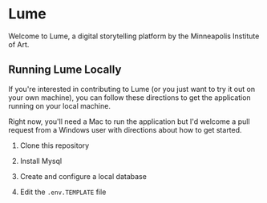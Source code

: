 # Lume

Welcome to Lume, a digital storytelling platform by the Minneapolis Institute of Art.

## Running Lume Locally

If you're interested in contributing to Lume (or you just want to try it out on your own machine), you can follow these directions to get the application running on your local machine.

Right now, you'll need a Mac to run the application but I'd welcome a pull request from a Windows user with directions about how to get started.

1. Clone this repository

2. Install Mysql

3. Create and configure a local database

4. Edit the `.env.TEMPLATE` file
